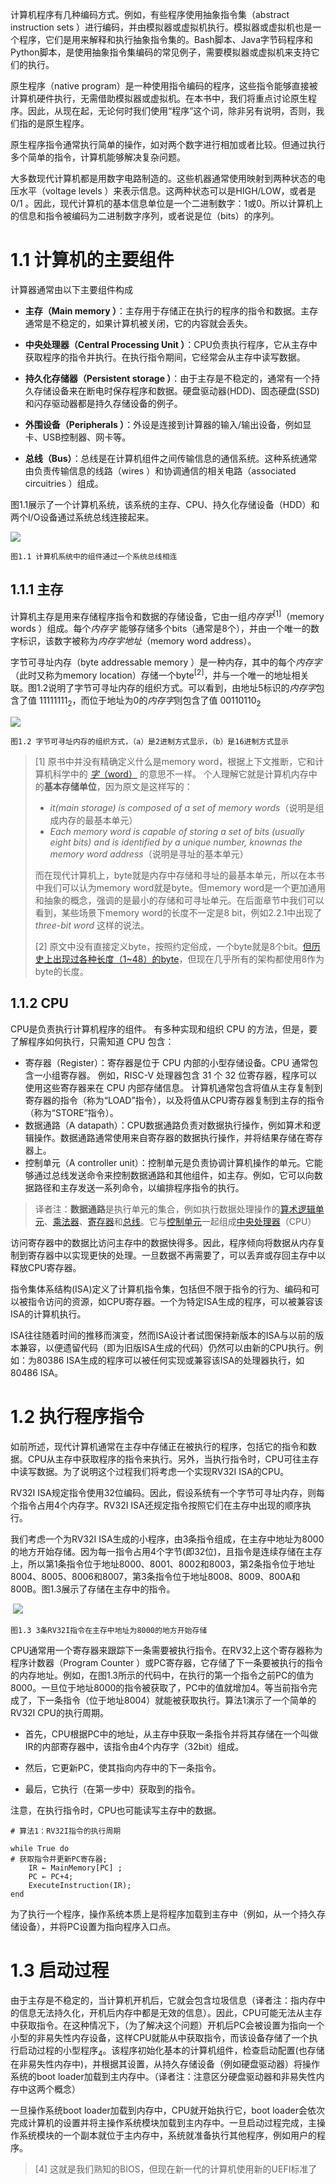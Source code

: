 


计算机程序有几种编码方式。例如，有些程序使用抽象指令集（abstract instruction sets  ）进行编码，并由模拟器或虚拟机执行。模拟器或虚拟机也是一个程序，它们是用来解释和执行抽象指令集的。Bash脚本、Java字节码程序和Python脚本，是使用抽象指令集编码的常见例子，需要模拟器或虚拟机来支持它们的执行。

原生程序（native program）是一种使用指令编码的程序，这些指令能够直接被计算机硬件执行，无需借助模拟器或虚拟机。在本书中，我们将重点讨论原生程序。因此，从现在起，无论何时我们使用“程序”这个词，除非另有说明，否则，我们指的是原生程序。

原生程序指令通常执行简单的操作，如对两个数字进行相加或者比较。但通过执行多个简单的指令，计算机能够解决复杂问题。

大多数现代计算机都是用数字电路制造的。这些机器通常使用映射到两种状态的电压水平（voltage levels  ）来表示信息。这两种状态可以是HIGH/LOW，或者是0/1 。因此，现代计算机的基本信息单位是一个二进制数字：1或0。所以计算机上的信息和指令被编码为二进制数字序列，或者说是位（bits）的序列。

# 1.1 计算机的主要组件

计算器通常由以下主要组件构成

* **主存（Main memory  ）**：主存用于存储正在执行的程序的指令和数据。主存通常是不稳定的，如果计算机被关闭，它的内容就会丢失。

  

* **中央处理器（Central Processing Unit  ）**：CPU负责执行程序，它从主存中获取程序的指令并执行。在执行指令期间，它经常会从主存中读写数据。

  

* **持久化存储器（Persistent storage  ）**：由于主存是不稳定的，通常有一个持久存储设备来在断电时保存程序和数据。硬盘驱动器(HDD)、固态硬盘(SSD)和闪存驱动器都是持久存储设备的例子。

  

* **外围设备（Peripherals  ）**：外设是连接到计算器的输入/输出设备，例如显卡、USB控制器、网卡等。

  

* **总线（Bus）**：总线是在计算机组件之间传输信息的通信系统。这种系统通常由负责传输信息的线路（wires ）和协调通信的相关电路（associated circuitries  ）组成。

图1.1展示了一个计算机系统，该系统的主存、CPU、持久化存储设备（HDD）和两个I/O设备通过系统总线连接起来。    



![](./imgs/ch1/1.1.png)  

`图1.1 计算机系统中的组件通过一个系统总线相连`

## 1.1.1 主存

计算机主存是用来存储程序指令和数据的存储设备，它由一组*内存字*<sup>[1]</sup>（memory words ）组成。每个*内存字* 能够存储多个bits（通常是8个），并由一个唯一的数字标识，该数字被称为*内存字地址*（memory word address）。

字节可寻址内存（byte addressable memory  ）是一种内存，其中的每个*内存字*（此时又称为memory location）存储一个byte<sup>[2]</sup>，并与一个唯一的地址相关联。图1.2说明了字节可寻址内存的组织方式。可以看到，由地址5标识的*内存字*包含了值 $11111111_2$，而位于地址为0的*内存字*则包含了值 $00110110_2$  

![](./imgs/ch1/1.1.1.png)    

`图1.2 字节可寻址内存的组织方式，（a）是2进制方式显示，（b）是16进制方式显示`



>  [1] 原书中并没有精确定义什么是memory word，根据上下文推断，它和计算机科学中的 [*字*（word）](https://en.wikipedia.org/wiki/Word_(computer_architecture)) 的意思不一样。 个人理解它就是计算机内存中的**基本存储单位**，因为原文是这样写的：
>
>  * *it(main storage) is composed of a set of memory words*（说明是组成内存的最基本单元）
>  * *Each memory word is capable of storing a set of bits (usually eight bits) and is identified by a unique number, knownas the memory word address*（说明是寻址的基本单元） 
>
>  而在现代计算机上，byte就是内存中存储和寻址的最基本单元，所以在本书中我们可以认为memory word就是byte。但memory word是一个更加通用和抽象的概念，强调的是最小的存储和可寻址单元。在后面章节中我们可以看到，某些场景下memory word的长度不一定是8 bit，例如2.2.1中出现了 *three-bit word* 这样的说法。
>
>  [2] 原文中没有直接定义byte，按照约定俗成，一个byte就是8个bit。[但历史上出现过各种长度（1~48）的byte](https://en.wikipedia.org/wiki/Byte)，但现在几乎所有的架构都使用8作为byte的长度。

## 1.1.2 CPU

CPU是负责执行计算机程序的组件。 有多种实现和组织 CPU 的方法，但是，要了解程序如何执行，只需知道 CPU 包含：

* 寄存器（Register）：寄存器是位于 CPU 内部的小型存储设备。CPU 通常包含一小组寄存器。 例如，RISC-V 处理器包含 31 个 32 位寄存器，程序可以使用这些寄存器来在 CPU 内部存储信息。 计算机通常包含将值从主存复制到寄存器的指令（称为“LOAD”指令），以及将值从CPU寄存器复制到主存的指令（称为“STORE”指令）。
* 数据通路（A datapath）：CPU数据通路负责对数据执行操作，例如算术和逻辑操作。数据通路通常使用来自寄存器的数据执行操作，并将结果存储在寄存器上。
* 控制单元（A controller unit）：控制单元是负责协调计算机操作的单元。它能够通过总线发送命令来控制数据通路和其他组件，如主存。例如，它可以向数据路径和主存发送一系列命令，以编排程序指令的执行。

> 译者注：**数据通路**是执行单元的集合，例如执行数据处理操作的[算术逻辑单元](https://zh.wikipedia.org/wiki/算术逻辑单元)、[乘法器](https://zh.wikipedia.org/wiki/乘法器)、[寄存器](https://zh.wikipedia.org/wiki/寄存器)和[总线](https://zh.wikipedia.org/wiki/总线)。它与[控制单元](https://zh.wikipedia.org/wiki/控制单元)一起组成[中央处理器](https://zh.wikipedia.org/wiki/中央处理器)（CPU）



访问寄存器中的数据比访问主存中的数据快得多。因此，程序倾向将数据从内存复制到寄存器中以实现更快的处理。一旦数据不再需要了，可以丢弃或存回主存中以释放CPU寄存器。

指令集体系结构(ISA)定义了计算机指令集，包括但不限于指令的行为、编码和可以被指令访问的资源，如CPU寄存器。一个为特定ISA生成的程序，可以被兼容该ISA的计算机执行。

ISA往往随着时间的推移而演变，然而ISA设计者试图保持新版本的ISA与以前的版本兼容，以便遗留代码（即为旧版ISA生成的代码）仍然可以由新的CPU执行。例如：为80386 ISA生成的程序可以被任何实现或兼容该ISA的处理器执行，如80486 ISA。



# 1.2 执行程序指令

如前所述，现代计算机通常在主存中存储正在被执行的程序，包括它的指令和数据。CPU从主存中获取程序的指令来执行。另外，当执行指令时，CPU可往主存中读写数据。为了说明这个过程我们将考虑一个实现RV32I ISA的CPU。

RV32I ISA规定指令使用32位编码。因此，假设系统有一个字节可寻址内存，则每个指令占用4个内存字。RV32I ISA还规定指令按照它们在主存中出现的顺序执行。

我们考虑一个为RV32I ISA生成的小程序，由3条指令组成，在主存中地址为8000的地方开始存储。因为每一指令占用4个字节(即32位)，且指令是连续存储在主存上，所以第1条指令位于地址8000、8001、8002和8003，第2条指令位于地址8004、8005、8006和8007，第3条指令位于地址8008、8009、800A和800B。图1.3展示了存储在主存中的指令。  

​    ![](./imgs/ch1/1.3.png)

`图1.3 3条RV32I指令在主存中地址为8000的地方开始存储`



CPU通常用一个寄存器来跟踪下一条需要被执行指令。在RV32上这个寄存器称为程序计数器（Program Counter  ）或PC寄存器，它存储了下一条要被执行的指令的内存地址。例如，在图1.3所示的代码中，在执行的第一个指令之前PC的值为8000。一旦位于地址8000的指令被获取了，PC中的值就增加4。等当前指令完成了，下一条指令（位于地址8004）就能被获取执行。算法1演示了一个简单的RV32I CPU的执行周期。

* 首先，CPU根据PC中的地址，从主存中获取一条指令并将其存储在一个叫做IR的内部寄存器中，该指令由4个内存字（32bit）组成。

* 然后，它更新PC，使其指向内存中的下一条指令。

* 最后，它执行（在第一步中）获取到的指令。

注意，在执行指令时，CPU也可能读写主存中的数据。

```assembly
# 算法1：RV32I指令的执行周期

while True do
# 获取指令并更新PC寄存器;
	IR ← MainMemory[PC] ;
	PC ← PC+4;
	ExecuteInstruction(IR);
end	
```

为了执行一个程序，操作系统本质上是将程序加载到主存中（例如，从一个持久存储设备），并将PC设置为指向程序入口点。



# 1.3 启动过程

由于主存是不稳定的，当计算机开机后，它就会包含垃圾信息（译者注：指内存中的信息无法持久化，开机后内存中都是无效的信息）。因此，CPU可能无法从主存中获取指令。在这种情况下，（为了解决这个问题）开机后PC会被设置为指向一个小型的非易失性内存设备，这样CPU就能从中获取指令，而该设备存储了一个执行启动过程的小型程序<sub>4</sub>。该程序初始化基本的计算机组件，检查启动配置(也存储在非易失性内存中)，并根据其设置，从持久存储设备（例如硬盘驱动器）将操作系统的boot loader加载到主内存中。（译者注：注意区分硬盘驱动器和非易失性内存中这两个概念）

一旦操作系统boot loader加载到内存中，CPU就开始执行它，boot loader会依次完成计算机的设置并将主操作系统模块加载到主内存中。一旦启动过程完成，主操作系统模块的一个副本就位于主内存中，系统就准备执行其他程序，例如用户的程序。

> [4] 这就是我们熟知的BIOS，但现在新一代的计算机使用新的UEFI标准了

